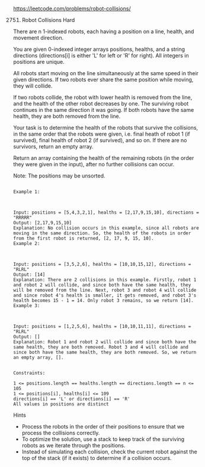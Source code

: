https://leetcode.com/problems/robot-collisions/

2751. Robot Collisions
Hard



There are n 1-indexed robots, each having a position on a line, health,
and movement direction.

You are given 0-indexed integer arrays positions, healths, and a string
directions (directions[i] is either 'L' for left or 'R' for right). All
integers in positions are unique.

All robots start moving on the line simultaneously at the same speed
in their given directions. If two robots ever share the same position
while moving, they will collide.

If two robots collide, the robot with lower health is removed from the
line, and the health of the other robot decreases by one. The surviving
robot continues in the same direction it was going. If both robots have
the same health, they are both removed from the line.

Your task is to determine the health of the robots that survive the
collisions, in the same order that the robots were given, i.e. final
heath of robot 1 (if survived), final health of robot 2 (if survived),
and so on. If there are no survivors, return an empty array.

Return an array containing the health of the remaining robots (in
the order they were given in the input), after no further collisions
can occur.

Note: The positions may be unsorted.

``` 

Example 1:



Input: positions = [5,4,3,2,1], healths = [2,17,9,15,10], directions = "RRRRR"
Output: [2,17,9,15,10]
Explanation: No collision occurs in this example, since all robots are moving in the same direction. So, the health of the robots in order from the first robot is returned, [2, 17, 9, 15, 10].
Example 2:



Input: positions = [3,5,2,6], healths = [10,10,15,12], directions = "RLRL"
Output: [14]
Explanation: There are 2 collisions in this example. Firstly, robot 1 and robot 2 will collide, and since both have the same health, they will be removed from the line. Next, robot 3 and robot 4 will collide and since robot 4's health is smaller, it gets removed, and robot 3's health becomes 15 - 1 = 14. Only robot 3 remains, so we return [14].
Example 3:



Input: positions = [1,2,5,6], healths = [10,10,11,11], directions = "RLRL"
Output: []
Explanation: Robot 1 and robot 2 will collide and since both have the same health, they are both removed. Robot 3 and 4 will collide and since both have the same health, they are both removed. So, we return an empty array, [].
 

Constraints:

1 <= positions.length == healths.length == directions.length == n <= 105
1 <= positions[i], healths[i] <= 109
directions[i] == 'L' or directions[i] == 'R'
All values in positions are distinct

```

Hints
- Process the robots in the order of their positions to ensure that we process the collisions correctly.
- To optimize the solution, use a stack to keep track of the surviving robots as we iterate through the positions.
- Instead of simulating each collision, check the current robot against the top of the stack (if it exists) to determine if a collision occurs.

